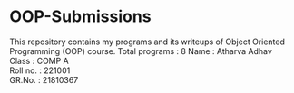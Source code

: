 # OOP-Submissions

This repository contains my programs and its writeups of Object Oriented Programming (OOP) course.
Total programs : 8
Name : Atharva Adhav      
Class : COMP A      
Roll no. : 221001     
GR.No. : 21810367
